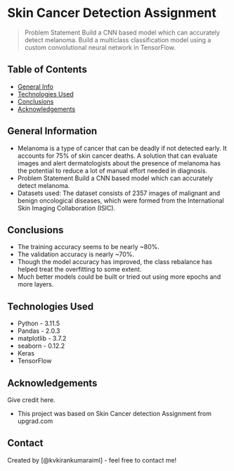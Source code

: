 # Skin Cancer Detection Assignment
> Problem Statement
Build a CNN based model which can accurately detect melanoma. 
Build a multiclass classification model using a custom convolutional neural network in TensorFlow.


## Table of Contents
* [General Info](#general-information)
* [Technologies Used](#technologies-used)
* [Conclusions](#conclusions)
* [Acknowledgements](#acknowledgements)

## General Information
- Melanoma is a type of cancer that can be deadly if not detected early. It accounts for 75% of skin cancer deaths. A solution that can evaluate images and alert dermatologists about the presence of melanoma has the potential to reduce a lot of manual effort needed in diagnosis.
- Problem Statement
  Build a CNN based model which can accurately detect melanoma. 
- Datasets used: 
	The dataset consists of 2357 images of malignant and benign oncological diseases, which were formed from the International Skin Imaging Collaboration (ISIC).
	
## Conclusions
- The training accuracy seems to be nearly ~80%.
- The validation accuracy is nearly ~70%.
- Though the model accuracy has improved, the class rebalance has helped treat the overfitting to some extent.
- Much better models could be built or tried out using more epochs and more layers.

## Technologies Used
- Python - 3.11.5
- Pandas - 2.0.3
- matplotlib - 3.7.2
- seaborn - 0.12.2
- Keras
- TensorFlow

## Acknowledgements
Give credit here.
- This project was based on Skin Cancer detection Assignment from upgrad.com


## Contact
Created by [@kvkirankumaraiml] - feel free to contact me!


<!-- Optional -->
<!-- ## License -->
<!-- This project is open source and available under the [... License](). -->

<!-- You don't have to include all sections - just the one's relevant to your project -->
